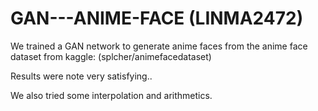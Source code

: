 # GAN---ANIME-FACE (LINMA2472)

We trained a GAN network to generate anime faces from the anime face dataset from kaggle: (splcher/animefacedataset)

Results were note very satisfying..

We also tried some interpolation and arithmetics. 
